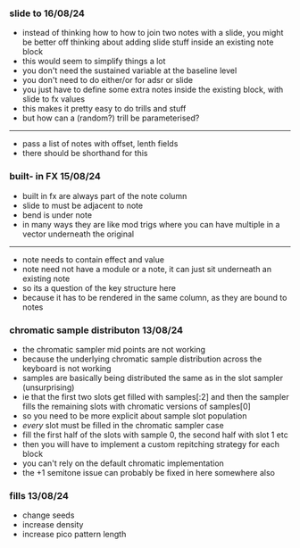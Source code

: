 ### slide to 16/08/24

- instead of thinking how to how to join two notes with a slide, you might be better off thinking about adding slide stuff inside an existing note block
- this would seem to simplify things a lot
- you don't need the sustained variable at the baseline level
- you don't need to do either/or for adsr or slide
- you just have to define some extra notes inside the existing block, with slide to fx values
- this makes it pretty easy to do trills and stuff 
- but how can a (random?) trill be parameterised?

--- 

- pass a list of notes with offset, lenth fields
- there should be shorthand for this

### built- in FX 15/08/24

- built in fx are always part of the note column
- slide to must be adjacent to note
- bend is under note
- in many ways they are like mod trigs where you can have multiple in a vector underneath the original

---

- note needs to contain effect and value
- note need not have a module or a note, it can just sit underneath an existing note
- so its a question of the key structure here
- because it has to be rendered in the same column, as they are bound to notes

### chromatic sample distributon 13/08/24

- the chromatic sampler mid points are not working
- because the underlying chromatic sample distribution across the keyboard is not working
- samples are basically being distributed  the same as in the slot sampler (unsurprising)
- ie that the first two slots get filled with samples[:2] and then the sampler fills the remaining slots with chromatic versions of samples[0]
- so you need to be more explicit about sample slot population
- *every* slot must be filled in the chromatic sampler case
- fill the first half of the slots with sample 0, the second half with slot 1 etc
- then you will have to implement a custom repitching strategy for each block
- you can't rely on the default chromatic implementation
- the +1 semitone issue can probably be fixed in here somewhere also

### fills 13/08/24

- change seeds
- increase density
- increase pico pattern length
